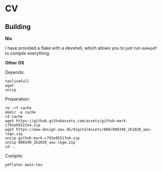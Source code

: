 # CV

## Building

**Nix**

I have provided a flake with a devshell, which allows you to just run `makepdf` to compile everything.

**Other OS**

Depends:
```
texliveFull
wget
unzip
```
Preparation:
```
rm -rf cache
mkdir -p cache
cd cache
wget https://github.githubassets.com/assets/github-mark-c791e9551fe4.zip
wget https://www.design.aau.dk/digitalAssets/888/888340_261020_aau-logo.zip
unzip github-mark-c791e9551fe4.zip
unzip 888340_261020_aau-logo.zip
cd ..
```
Compile:
```
pdflatex main.tex
```

